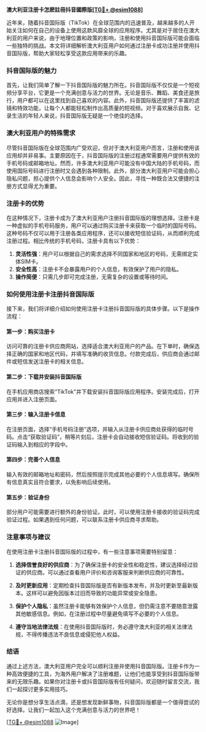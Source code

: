 **澳大利亚注册卡怎麽註冊抖音國際版[[TG💪+ @esim1088](https://t.me/s/esim1088)]**

近年来，随着抖音国际版（TikTok）在全球范围内的迅速普及，越来越多的人开始关注如何在自己的设备上使用这款风靡全球的应用程序。尤其是对于居住在澳大利亚的用户来说，由于地理位置和政策的影响，注册和使用抖音国际版可能会面临一些独特的挑战。本文将详细解析澳大利亚用户如何通过注册卡成功注册并使用抖音国际版，帮助大家轻松享受这款应用带来的乐趣。

### 抖音国际版的魅力

首先，让我们简单了解一下抖音国际版的魅力所在。抖音国际版不仅仅是一个短视频分享平台，它更是一个充满创意与活力的世界。无论是音乐、舞蹈、美食还是旅行，用户都可以在这里找到自己喜欢的内容。此外，抖音国际版还提供了丰富的滤镜和特效功能，让每个人都能轻松制作出高质量的短视频。对于喜欢展示自我、记录生活的年轻人来说，抖音国际版无疑是一个绝佳的选择。

### 澳大利亚用户的特殊需求

尽管抖音国际版在全球范围内广受欢迎，但对于澳大利亚用户而言，注册和使用该应用却并非易事。主要原因在于，抖音国际版的注册过程通常需要用户提供有效的手机号码或邮箱地址。然而，许多澳大利亚用户可能没有中国大陆的手机号码，而使用国际号码进行注册时又会遇到各种限制。此外，部分澳大利亚用户可能会担心隐私问题，担心提供个人信息会影响个人安全。因此，寻找一种既合法又便捷的注册方式显得尤为重要。

### 注册卡的优势

在这种情况下，注册卡成为了澳大利亚用户注册抖音国际版的理想选择。注册卡是一种虚拟的手机号码服务，用户可以通过购买注册卡来获取一个临时的国际号码。这种号码不仅可以用于注册各类应用程序，还可以接收短信验证码，从而顺利完成注册过程。相比传统的手机号码，注册卡具有以下优势：

1. **灵活性强**：用户可以根据自己的需求选择不同国家和地区的号码，无需绑定实体SIM卡。
2. **安全性高**：注册卡不会暴露用户的个人信息，有效保护了用户的隐私。
3. **操作简便**：只需几步即可完成注册，无需复杂的设置或等待时间。

### 如何使用注册卡注册抖音国际版

接下来，我们将详细介绍如何使用注册卡注册抖音国际版的具体步骤。以下是操作流程：

#### 第一步：购买注册卡
访问可靠的注册卡供应商网站，选择适合澳大利亚用户的产品。在下单时，确保选择正确的国家和地区代码，并填写准确的收货信息。付款完成后，供应商会通过邮件或短信发送注册卡的相关信息。

#### 第二步：下载并安装抖音国际版
在手机应用商店搜索“TikTok”并下载安装抖音国际版应用程序。安装完成后，打开应用并进入注册页面。

#### 第三步：输入注册卡信息
在注册页面，选择“手机号码注册”选项，并输入从注册卡供应商处获得的临时号码。点击“获取验证码”，稍等片刻后，注册卡会自动接收短信验证码。将收到的验证码输入到相应的字段中。

#### 第四步：完善个人信息
输入有效的邮箱地址和密码，然后按照提示完成其他必要的个人信息填写。确保所有信息真实且符合要求，以免影响后续使用。

#### 第五步：验证身份
部分用户可能需要进行额外的身份验证。此时，可以使用注册卡接收的验证码完成验证过程。如果遇到任何问题，可以联系注册卡供应商寻求帮助。

### 注意事项与建议

在使用注册卡注册抖音国际版的过程中，有一些注意事项需要特别留意：

1. **选择信誉良好的供应商**：为了确保注册卡的安全性和稳定性，建议选择经过验证的供应商。可以通过查看用户评价和咨询客服来判断供应商的可靠性。
   
2. **及时更新应用**：定期检查抖音国际版是否有新版本发布，并及时更新至最新版本。这样可以避免因版本过旧而导致的功能异常或安全隐患。

3. **保护个人隐私**：虽然注册卡能够有效保护个人信息，但仍需注意不要随意泄露其他敏感信息。例如，在注册过程中尽量避免填写不必要的个人信息。

4. **遵守当地法律法规**：在使用抖音国际版时，务必遵守澳大利亚的相关法律法规，不得传播违法不良信息或侵犯他人权益。

### 结语

通过上述方法，澳大利亚用户完全可以顺利注册并使用抖音国际版。注册卡作为一种高效便捷的工具，为海外用户解决了注册难题，让他们也能享受到抖音国际版带来的无限乐趣。如果你对注册卡或抖音国际版有任何疑问，欢迎随时留言交流，我们一起探讨更多实用技巧。

无论你是想分享生活点滴，还是想发现新鲜事物，抖音国际版都是一个值得尝试的好选择。让我们一起加入这个充满创意与活力的世界吧！

[[TG💪+ @esim1088](https://t.me/s/esim1088) ![Image](https://i.postimg.cc/4NQfJmqS/Snipaste-2025-05-13-00-14-12.png)]